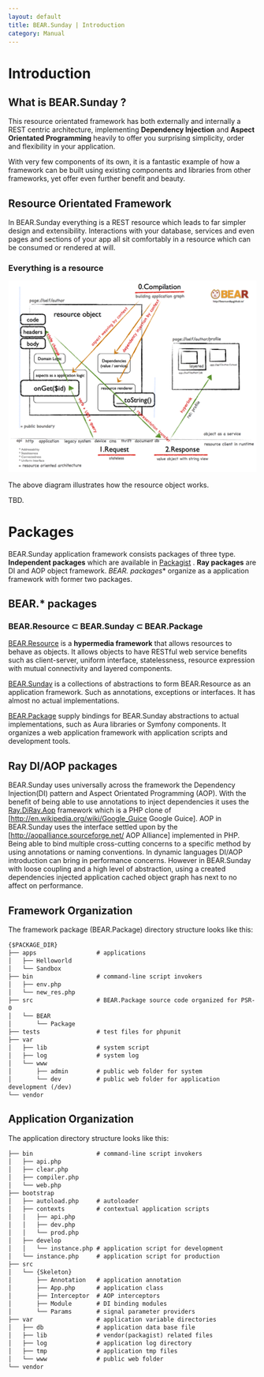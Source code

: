```yaml
---
layout: default
title: BEAR.Sunday | Introduction
category: Manual
---
```


# Introduction

## What is BEAR.Sunday ?

This resource orientated framework has both externally and internally a REST centric architecture, implementing **Dependency Injection** and **Aspect Orientated Programming** heavily to offer you surprising simplicity, order and flexibility in your application.

With very few components of its own, it is a fantastic example of how a framework can be built using existing components and libraries from other frameworks, yet offer even further benefit and beauty.

## Resource Orientated Framework

In BEAR.Sunday everything is a REST resource which leads to far simpler design and extensibility. Interactions with your database, services and even pages and sections of your app all sit comfortably in a resource which can be consumed or rendered at will.

### Everything is a resource

<img src="/images/screen/diagram.png" style="max-width: 100%;height: auto;"/>

The above diagram illustrates how the resource object works.

TBD.

# Packages

BEAR.Sunday application framework consists packages of three type. **Independent packages** which are available in [Packagist](https://packagist.org/)
. **Ray packages** are DI and AOP object framework. **BEAR.* packages** organize as a application framework with former two packages.

## BEAR.* packages

### BEAR.Resource ⊂ BEAR.Sunday ⊂ BEAR.Package

[BEAR.Resource](https://github.com/koriym/BEAR.Sunday) is a **hypermedia framework** that allows resources to behave as objects.
It allows objects to have RESTful web service benefits such as client-server, uniform interface, statelessness, resource expression with mutual connectivity and layered components.

[BEAR.Sunday](https://github.com/koriym/BEAR.Sunday) is a collections of abstractions to form BEAR.Resource as an application framework.
Such as annotations, exceptions or interfaces. It has almost no actual implementations.

[BEAR.Package](https://github.com/koriym/BEAR.Package) supply bindings for BEAR.Sunday abstractions to actual implementations, such as Aura libraries or Symfony components.
It organizes a web application framework with application scripts and development tools.

## Ray DI/AOP packages

BEAR.Sunday uses universally across the framework the Dependency Injection(DI) pattern and Aspect Orientated Programming (AOP).
With the benefit of being able to use annotations to inject dependencies it uses the [Ray.Di](https://github.com/koriym/Ray.Di)[Ray.Aop](https://github.com/koriym/Ray.Aop) framework which is a PHP clone of [http://en.wikipedia.org/wiki/Google_Guice Google Guice].
AOP in BEAR.Sunday uses the interface settled upon by the [http://aopalliance.sourceforge.net/ AOP Alliance] implemented in PHP. Being able to bind multiple cross-cutting concerns to a specific method by using annotations or naming conventions.
In dynamic languages DI/AOP introduction can bring in performance concerns.
However in BEAR.Sunday with loose coupling and a high level of abstraction, using a created dependencies injected application cached object graph has next to no affect on performance.

## Framework Organization

The framework package (BEAR.Package) directory structure looks like this:

```
{$PACKAGE_DIR}
├── apps                 # applications
│   ├── Helloworld
│   └── Sandbox
├── bin                  # command-line script invokers
│   ├── env.php
│   └── new_res.php
├── src                  # BEAR.Package source code organized for PSR-0
│   └── BEAR
│       └── Package
├── tests                # test files for phpunit
├── var
│   ├── lib              # system script
│   ├── log              # system log
│   └── www
│       ├── admin        # public web folder for system
│       └── dev          # public web folder for application development (/dev)
└── vendor
```

## Application Organization

The application directory structure looks like this:

```
├── bin                  # command-line script invokers
│   ├── api.php
│   ├── clear.php
│   ├── compiler.php
│   └── web.php
├── bootstrap
│   ├── autoload.php     # autoloader
│   ├── contexts         # contextual application scripts
│   │   ├── api.php
│   │   ├── dev.php
│   │   └── prod.php
│   ├── develop
│   │   └── instance.php # application script for development
│   └── instance.php     # application script for production
├── src
│   └── {Skeleton}
│       ├── Annotation   # application annotation
│       ├── App.php      # application class
│       ├── Interceptor  # AOP interceptors
│       ├── Module       # DI binding modules
│       └── Params       # signal parameter providers
├── var                  # application variable directories
│   ├── db               # application data base file
│   ├── lib              # vendor(packagist) related files
│   ├── log              # application log directory
│   ├── tmp              # application tmp files
│   └── www              # public web folder
└── vendor
```
